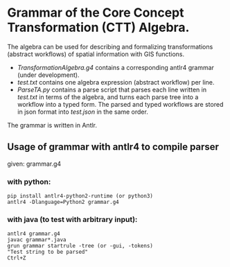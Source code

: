 # Grammar of the Core Concept Transformation (CTT) Algebra.

The algebra can be used for describing and formalizing transformations (abstract workflows) of spatial information with GIS functions. 

* *TransformationAlgebra.g4* contains a corresponding antlr4 grammar (under development).
* *test.txt* contains one algebra expression (abstract workflow) per line.
* *ParseTA.py* contains a parse script that parses each line written in *test.txt* in terms of the algebra, and turns each parse tree into a workflow into a typed form. The parsed and typed workflows are stored in json format into *test.json* in the same order.

The grammar is written in Antlr.

## Usage of grammar with antlr4 to compile parser
given: grammar.g4

### with python:
```
pip install antlr4-python2-runtime (or python3)
antlr4 -Dlanguage=Python2 grammar.g4
```

### with java (to test with arbitrary input):
```
antlr4 grammar.g4
javac grammar*.java
grun grammar startrule -tree (or -gui, -tokens) 
"Test string to be parsed"
Ctrl+Z
```

